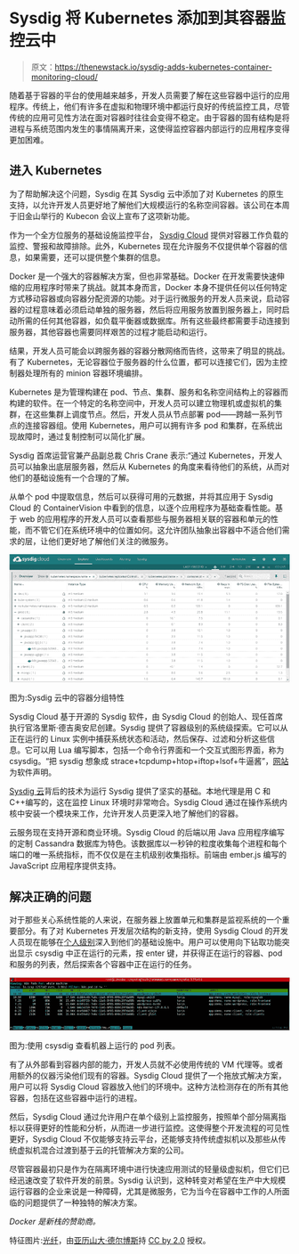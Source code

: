 # Sysdig 将 Kubernetes 添加到其容器监控云中

> 原文：<https://thenewstack.io/sysdig-adds-kubernetes-container-monitoring-cloud/>

随着基于容器的平台的使用越来越多，开发人员需要了解在这些容器中运行的应用程序。传统上，他们有许多在虚拟和物理环境中都运行良好的传统监控工具，尽管传统的应用可见性方法在面对容器时往往会变得不稳定。由于容器的固有结构是将进程与系统范围内发生的事情隔离开来，这使得监控容器内部运行的应用程序变得更加困难。

## 进入 Kubernetes

为了帮助解决这个问题，Sysdig 在其 Sysdig 云中添加了对 Kubernetes 的原生支持，以允许开发人员更好地了解他们大规模运行的名称空间容器。该公司在本周于旧金山举行的 Kubecon 会议上宣布了这项新功能。

作为一个全方位服务的基础设施监控平台， [Sysdig Cloud](https://sysdig.com/) 提供对容器工作负载的监控、警报和故障排除。此外，Kubernetes 现在允许服务不仅提供单个容器的信息，如果需要，还可以提供整个集群的信息。

Docker 是一个强大的容器解决方案，但也非常基础。Docker 在开发需要快速伸缩的应用程序时带来了挑战。就其本身而言，Docker 本身不提供任何以任何特定方式移动容器或向容器分配资源的功能。对于运行微服务的开发人员来说，启动容器的过程意味着必须启动单独的服务器，然后将应用服务放置到服务器上，同时启动所需的任何其他容器，如负载平衡器或数据库。所有这些最终都需要手动连接到服务器，其他容器也需要同样艰苦的过程才能启动和运行。

结果，开发人员可能会以跨服务器的容器分散网络而告终，这带来了明显的挑战。有了 Kubernetes，无论容器位于服务器的什么位置，都可以连接它们，因为主控制器处理所有的 minion 容器环境编排。

Kubernetes 是为管理构建在 pod、节点、集群、服务和名称空间结构上的容器而构建的软件。在一个特定的名称空间中，开发人员可以建立物理机或虚拟机的集群，在这些集群上调度节点。然后，开发人员从节点部署 pod——跨越一系列节点的连接容器组。使用 Kubernetes，用户可以拥有许多 pod 和集群，在系统出现故障时，通过复制控制可以简化扩展。

Sysdig 首席运营官兼产品副总裁 Chris Crane 表示:“通过 Kubernetes，开发人员可以抽象出底层服务器，然后从 Kubernetes 的角度来看待他们的系统，从而对他们的基础设施有一个合理的了解。

从单个 pod 中提取信息，然后可以获得可用的元数据，并将其应用于 Sysdig Cloud 的 ContainerVision 中看到的信息，以逐个应用程序为基础查看性能。基于 web 的应用程序的开发人员可以查看那些与服务器相关联的容器和单元的性能，而不管它们在系统环境中的位置如何。这允许团队抽象出容器中不适合他们需求的层，让他们更好地了解他们关注的微服务。

[![Pictured: Container grouping feature within Sysdig Cloud](img/8f4dbb0bd1fe8352be7fd96a64218eff.png)](https://thenewstack.io/wp-content/uploads/2015/11/k8s-explore.png)

图为:Sysdig 云中的容器分组特性

Sysdig Cloud 基于开源的 Sysdig 软件，由 Sysdig Cloud 的创始人、现任首席执行官洛里斯·德吉奥安尼创建。Sysdig 提供了容器级别的系统级探索。它可以从正在运行的 Linux 实例中捕获系统状态和活动，然后保存、过滤和分析这些信息。它可以用 Lua 编写脚本，包括一个命令行界面和一个交互式图形界面，称为 csysdig。“把 sysdig 想象成 strace+tcpdump+htop+iftop+lsof+牛逼酱”，[网站](http://www.sysdig.org/)为软件声明。

[Sysdig 云](https://sysdig.com/product/)背后的技术为运行 Sysdig 提供了坚实的基础。本地代理是用 C 和 C++编写的，这在监控 Linux 环境时非常吻合。Sysdig Cloud 通过在操作系统内核中安装一个模块来工作，允许开发人员更深入地了解他们的容器。

云服务现在支持开源和商业环境。Sysdig Cloud 的后端以用 Java 应用程序编写的定制 Cassandra 数据库为特色。该数据库以一秒钟的粒度收集每个进程和每个端口的唯一系统指标，而不仅仅是在主机级别收集指标。前端由 ember.js 编写的 JavaScript 应用程序提供支持。

## 解决正确的问题

对于那些关心系统性能的人来说，在服务器上放置单元和集群是监视系统的一个重要部分。有了对 Kubernetes 开发层次结构的新支持，使用 Sysdig Cloud 的开发人员现在能够在[个人级别](https://sysdig.com/digging-into-kubernetes-with-sysdig/)深入到他们的基础设施中。用户可以使用向下钻取功能突出显示 csysdig 中正在运行的元素，按 enter 键，并获得正在运行的容器、pod 和服务的列表，然后探索各个容器中正在运行的任务。

[![Pictured: Viewing a list of pods running on a machine with csysdig. ](img/28cb2eb114db26254ea18641632184f6.png)](https://thenewstack.io/wp-content/uploads/2015/11/k8s-4.png)

图为:使用 csysdig 查看机器上运行的 pod 列表。

有了从外部看到容器内部的能力，开发人员就不必使用传统的 VM 代理等。或者用额外的仪器污染他们现有的容器。Sysdig Cloud 提供了一个拖放式解决方案，用户可以将 Sysdig Cloud 容器放入他们的环境中。这种方法检测存在的所有其他容器，包括在这些容器中运行的进程。

然后，Sysdig Cloud 通过允许用户在单个级别上监控服务，按照单个部分隔离指标以获得更好的性能和分析，从而进一步进行监控。这使得整个开发流程的可见性更好，Sysdig Cloud 不仅能够支持云平台，还能够支持传统虚拟机以及那些从传统虚拟机混合过渡到基于云的托管解决方案的公司。

尽管容器最初只是作为在隔离环境中进行快速应用测试的轻量级虚拟机，但它们已经迅速改变了软件开发的前景。Sysdig 认识到，这种转变对希望在生产中大规模运行容器的企业来说是一种障碍，尤其是微服务，它为当今在容器中工作的人所面临的问题提供了一种独特的解决方案。

*Docker 是新栈的赞助商。*

特征图片:[光纤](https://www.flickr.com/photos/alesk/345519308)，由[亚历山大·德尔博斯](https://www.flickr.com/photos/alesk/)持 [CC by 2.0](https://creativecommons.org/licenses/by/2.0/) 授权。

<svg xmlns:xlink="http://www.w3.org/1999/xlink" viewBox="0 0 68 31" version="1.1"><title>Group</title> <desc>Created with Sketch.</desc></svg>